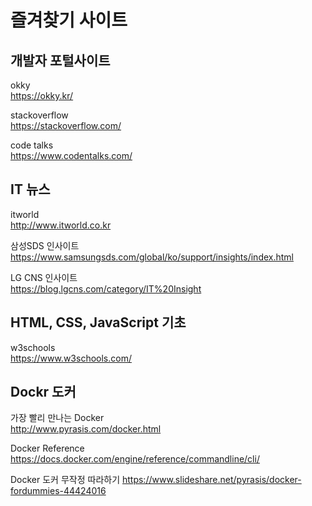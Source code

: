 # 즐겨찾기 사이트

## 개발자 포털사이트

okky  
<https://okky.kr/>

stackoverflow  
<https://stackoverflow.com/>

code talks  
<https://www.codentalks.com/>

## IT 뉴스

itworld  
<http://www.itworld.co.kr>

삼성SDS 인사이트  
<https://www.samsungsds.com/global/ko/support/insights/index.html>

LG CNS 인사이트  
<https://blog.lgcns.com/category/IT%20Insight>

## HTML, CSS, JavaScript 기초

w3schools  
<https://www.w3schools.com/>

## Dockr 도커

가장 빨리 만나는 Docker  
<http://www.pyrasis.com/docker.html>

Docker Reference
<https://docs.docker.com/engine/reference/commandline/cli/>

Docker 도커 무작정 따라하기
<https://www.slideshare.net/pyrasis/docker-fordummies-44424016>
